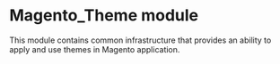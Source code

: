 # Magento_Theme module

This module contains common infrastructure that provides an ability to apply and use themes in Magento application.
